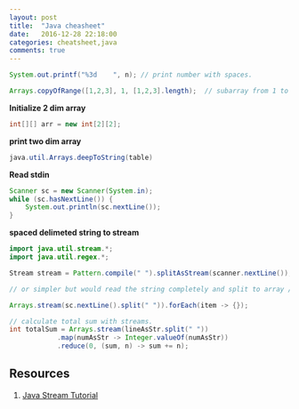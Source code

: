 ```yaml
---
layout: post
title:  "Java cheasheet"
date:   2016-12-28 22:18:00
categories: cheatsheet,java
comments: true
---
```

```java
System.out.printf("%3d    ", n); // print number with spaces.
```


```java
Arrays.copyOfRange([1,2,3], 1, [1,2,3].length);  // subarray from 1 to length array

```

**Initialize 2 dim array**

```java
int[][] arr = new int[2][2];
```

**print two dim array**

```java
java.util.Arrays.deepToString(table)
```

**Read stdin**

```java
Scanner sc = new Scanner(System.in);
while (sc.hasNextLine()) {
    System.out.println(sc.nextLine());
} 
```
     
**spaced delimeted string to stream**
            
```java
import java.util.stream.*;
import java.util.regex.*;

Stream stream = Pattern.compile(" ").splitAsStream(scanner.nextLine()); // O(1)

// or simpler but would read the string completely and split to array // O(2)

Arrays.stream(sc.nextLine().split(" ")).forEach(item -> {});
```                

```java
// calculate total sum with streams.
int totalSum = Arrays.stream(lineAsStr.split(" "))
            .map(numAsStr -> Integer.valueOf(numAsStr))
            .reduce(0, (sum, n) -> sum += n);
```

## Resources

1. [Java Stream Tutorial](http://winterbe.com/posts/2014/07/31/java8-stream-tutorial-examples/)